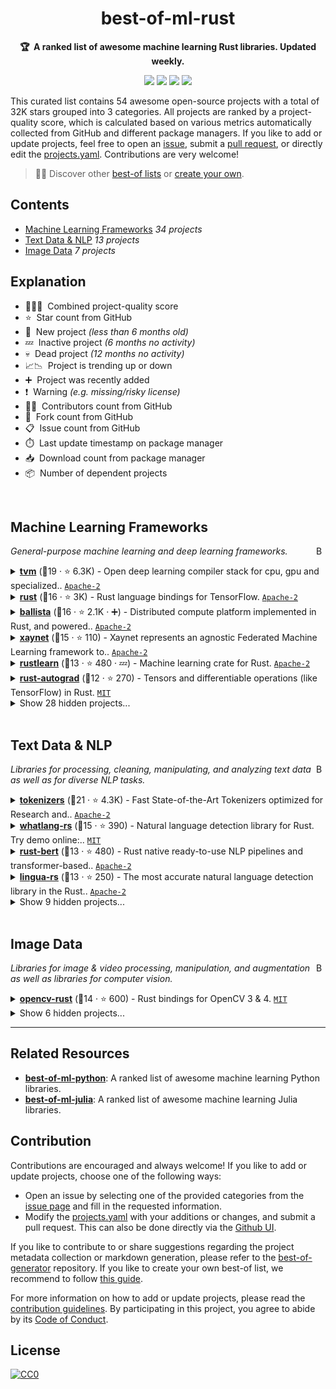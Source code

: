 <!-- markdownlint-disable -->
<h1 align="center">
    best-of-ml-rust
    <br>
</h1>

<p align="center">
    <strong>🏆&nbsp; A ranked list of awesome machine learning Rust libraries. Updated weekly.</strong>
</p>

<p align="center">
    <a href="https://best-of.org" title="Best-of Badge"><img src="http://bit.ly/3o3EHNN"></a>
    <a href="#Contents" title="Project Count"><img src="https://img.shields.io/badge/projects-54-blue.svg?color=5ac4bf"></a>
    <a href="#Contribution" title="Contributions are welcome"><img src="https://img.shields.io/badge/contributions-welcome-green.svg"></a>
    <a href="https://github.com/e-tony/best-of-ml-rust/releases" title="Best-of Updates"><img src="https://img.shields.io/github/release-date/e-tony/best-of-ml-rust?color=green&label=updated"></a>
</p>

This curated list contains 54 awesome open-source projects with a total of 32K stars grouped into 3 categories. All projects are ranked by a project-quality score, which is calculated based on various metrics automatically collected from GitHub and different package managers. If you like to add or update projects, feel free to open an [issue](https://github.com/e-tony/best-of-ml-rust/issues/new/choose), submit a [pull request](https://github.com/e-tony/best-of-ml-rust/pulls), or directly edit the [projects.yaml](https://github.com/e-tony/best-of-ml-rust/edit/main/projects.yaml). Contributions are very welcome!

> 🧙‍♂️  Discover other [best-of lists](https://best-of.org) or [create your own](https://github.com/best-of-lists/best-of/blob/main/create-best-of-list.md).

## Contents

- [Machine Learning Frameworks](#machine-learning-frameworks) _34 projects_
- [Text Data & NLP](#text-data--nlp) _13 projects_
- [Image Data](#image-data) _7 projects_

## Explanation
- 🥇🥈🥉&nbsp; Combined project-quality score
- ⭐️&nbsp; Star count from GitHub
- 🐣&nbsp; New project _(less than 6 months old)_
- 💤&nbsp; Inactive project _(6 months no activity)_
- 💀&nbsp; Dead project _(12 months no activity)_
- 📈📉&nbsp; Project is trending up or down
- ➕&nbsp; Project was recently added
- ❗️&nbsp; Warning _(e.g. missing/risky license)_
- 👨‍💻&nbsp; Contributors count from GitHub
- 🔀&nbsp; Fork count from GitHub
- 📋&nbsp; Issue count from GitHub
- ⏱️&nbsp; Last update timestamp on package manager
- 📥&nbsp; Download count from package manager
- 📦&nbsp; Number of dependent projects

<br>

## Machine Learning Frameworks

<a href="#contents"><img align="right" width="15" height="15" src="https://git.io/JtehR" alt="Back to top"></a>

_General-purpose machine learning and deep learning frameworks._

<details><summary><b><a href="https://github.com/apache/tvm">tvm</a></b> (🥇19 ·  ⭐ 6.3K) - Open deep learning compiler stack for cpu, gpu and specialized.. <code><a href="http://bit.ly/3nYMfla">Apache-2</a></code></summary>

- [GitHub](https://github.com/apache/tvm) (👨‍💻 500 · 🔀 1.8K · 📥 450 · 📋 1.7K - 7% open · ⏱️ 01.03.2021):

	```
	git clone https://github.com/apache/tvm
	```
</details>
<details><summary><b><a href="https://github.com/tensorflow/rust">rust</a></b> (🥇16 ·  ⭐ 3K) - Rust language bindings for TensorFlow. <code><a href="http://bit.ly/3nYMfla">Apache-2</a></code></summary>

- [GitHub](https://github.com/tensorflow/rust) (👨‍💻 37 · 🔀 230 · 📋 130 - 21% open · ⏱️ 18.02.2021):

	```
	git clone https://github.com/tensorflow/rust
	```
</details>
<details><summary><b><a href="https://github.com/ballista-compute/ballista">ballista</a></b> (🥇16 ·  ⭐ 2.1K · ➕) - Distributed compute platform implemented in Rust, and powered.. <code><a href="http://bit.ly/3nYMfla">Apache-2</a></code></summary>

- [GitHub](https://github.com/ballista-compute/ballista) (👨‍💻 33 · 🔀 120 · 📋 240 - 25% open · ⏱️ 28.02.2021):

	```
	git clone https://github.com/ballista-compute/ballista
	```
</details>
<details><summary><b><a href="https://github.com/xaynetwork/xaynet">xaynet</a></b> (🥇15 ·  ⭐ 110) - Xaynet represents an agnostic Federated Machine Learning framework to.. <code><a href="http://bit.ly/3nYMfla">Apache-2</a></code></summary>

- [GitHub](https://github.com/xaynetwork/xaynet) (🔀 18 · 📋 30 - 10% open · ⏱️ 22.02.2021):

	```
	git clone https://github.com/xaynetwork/xaynet/
	```
</details>
<details><summary><b><a href="https://github.com/maciejkula/rustlearn">rustlearn</a></b> (🥈13 ·  ⭐ 480 · 💤) - Machine learning crate for Rust. <code><a href="http://bit.ly/3nYMfla">Apache-2</a></code></summary>

- [GitHub](https://github.com/maciejkula/rustlearn) (👨‍💻 9 · 🔀 42 · 📋 11 - 63% open · ⏱️ 21.06.2020):

	```
	git clone https://github.com/maciejkula/rustlearn
	```
</details>
<details><summary><b><a href="https://github.com/raskr/rust-autograd">rust-autograd</a></b> (🥈12 ·  ⭐ 270) - Tensors and differentiable operations (like TensorFlow) in Rust. <code><a href="http://bit.ly/34MBwT8">MIT</a></code></summary>

- [GitHub](https://github.com/raskr/rust-autograd) (👨‍💻 10 · 🔀 19 · ⏱️ 31.12.2020):

	```
	git clone https://github.com/raskr/rust-autograd
	```
</details>
<details><summary>Show 28 hidden projects...</summary>

- <b><a href="https://github.com/sonos/tract">tract</a></b> (🥇15 ·  ⭐ 890) - Tiny, no-nonsense, self-contained, Tensorflow and ONNX inference. <code>❗Unlicensed</code>
- <b><a href="https://github.com/rust-ml/linfa">linfa</a></b> (🥈14 ·  ⭐ 740) - A Rust machine learning framework. <code>❗Unlicensed</code>
- <b><a href="https://github.com/AtheMathmo/rusty-machine">rusty-machine</a></b> (🥈13 ·  ⭐ 1.1K · 💀) - Machine Learning library for Rust. <code><a href="http://bit.ly/34MBwT8">MIT</a></code>
- <b><a href="https://github.com/spearow/juice">juice</a></b> (🥈13 ·  ⭐ 740) - The Hacker's Machine Learning Engine. <code>❗Unlicensed</code>
- <b><a href="https://github.com/autumnai/leaf">leaf</a></b> (🥈12 ·  ⭐ 5.5K · 💀) - Open Machine Intelligence Framework for Hackers. (GPU/CPU). <code>❗Unlicensed</code>
- <b><a href="https://github.com/LaurentMazare/tch-rs">tch-rs</a></b> (🥈12 ·  ⭐ 950) - Rust bindings for the C++ api of PyTorch. <code>❗Unlicensed</code>
- <b><a href="https://github.com/Axect/Peroxide">Peroxide</a></b> (🥈11 ·  ⭐ 190) - Rust numeric library with R, MATLAB & Python syntax. <code>❗Unlicensed</code>
- <b><a href="https://github.com/vertexclique/orkhon">orkhon</a></b> (🥈11 ·  ⭐ 96) - Orkhon: ML Inference Framework and Server Runtime. <code><a href="http://bit.ly/34MBwT8">MIT</a></code>
- <b><a href="https://github.com/tspooner/rsrl">rsrl</a></b> (🥈11 ·  ⭐ 91 · 💤) - A fast, safe and easy to use reinforcement learning framework in Rust. <code><a href="http://bit.ly/34MBwT8">MIT</a></code>
- <b><a href="https://github.com/jackm321/RustNN">RustNN</a></b> (🥉10 ·  ⭐ 300 · 💀) - A neural network crate. <code><a href="http://bit.ly/3nYMfla">Apache-2</a></code>
- <b><a href="https://github.com/tedsta/deeplearn-rs">deeplearn-rs</a></b> (🥉10 ·  ⭐ 190 · 💀) - Neural networks in Rust. <code><a href="http://bit.ly/34MBwT8">MIT</a></code>
- <b><a href="https://github.com/millardjn/alumina">alumina</a></b> (🥉10 ·  ⭐ 76) - A deep learning library for rust. <code><a href="http://bit.ly/34MBwT8">MIT</a></code>
- <b><a href="https://github.com/torchrs/torchrs">torchrs</a></b> (🥉10 ·  ⭐ 76 · 💀) - Deep Learning in Rust with the PyTorch API. <code><a href="http://bit.ly/3rqEWVr">BSD-2</a></code>
- <b><a href="https://github.com/MikhailKravets/NeuroFlow">NeuroFlow</a></b> (🥉10 ·  ⭐ 52 · 💀) - Awesome deep learning crate. <code><a href="http://bit.ly/34MBwT8">MIT</a></code>
- <b><a href="https://github.com/smartcorelib/smartcore">smartcore</a></b> (🥉9 ·  ⭐ 96) - SmartCore is a comprehensive library for machine learning and.. <code><a href="http://bit.ly/3nYMfla">Apache-2</a></code>
- <b><a href="https://github.com/daniel-e/rustml">rustml</a></b> (🥉9 ·  ⭐ 46 · 💀) - Machine learning in Rust. <code>❗Unlicensed</code>
- <b><a href="https://github.com/jramapuram/hal">hal</a></b> (🥉8 ·  ⭐ 75 · 💀) - Rust based Cross-GPU Machine Learning. <code><a href="http://bit.ly/34MBwT8">MIT</a></code>
- <b><a href="https://github.com/diffeo/kodama">kodama</a></b> (🥉8 ·  ⭐ 48 · 📉) - Fast hierarchical agglomerative clustering in Rust. <code><a href="http://bit.ly/34MBwT8">MIT</a></code>
- <b><a href="https://github.com/charles-r-earp/autograph">autograph</a></b> (🥉7 ·  ⭐ 98) - Machine Learning Library for Rust. <code>❗Unlicensed</code>
- <b><a href="https://github.com/outbrain/fwumious_wabbit">fwumious_wabbit</a></b> (🥉7 ·  ⭐ 94 · 🐣) - Fwumious Wabbit, fast on-line machine learning.. <code>❗Unlicensed</code>
- <b><a href="https://github.com/JonathanWoollett-Light/cogent">cogent</a></b> (🥉7 ·  ⭐ 23) - Simple neural network library for classification written in Rust. <code>❗Unlicensed</code>
- <b><a href="https://github.com/CasperN/drug">drug</a></b> (🥉7 ·  ⭐ 9 · 💀) - Differentiable Rust Graphs (neural network library). <code><a href="http://bit.ly/34MBwT8">MIT</a></code>
- <b><a href="https://github.com/Robbepop/prophet">prophet</a></b> (🥉6 ·  ⭐ 39 · 💀) - A simple neural net implementation. <code>❗Unlicensed</code>
- <b><a href="https://github.com/boncheolgu/tflite-rs">tflite-rs</a></b> (🥉6 ·  ⭐ 36 · 📉) -  <code>❗Unlicensed</code>
- <b><a href="https://github.com/yurytsoy/revonet">revonet</a></b> (🥉6 ·  ⭐ 14 · 💀) - Rust implementation of real-coded GA for solving optimization.. <code><a href="http://bit.ly/2M0xdwT">❗️GPL-3.0</a></code>
- <b><a href="https://github.com/afck/fann-rs">fann-rs</a></b> (🥉6 ·  ⭐ 11 · 💀) - Rust wrapper for the Fast Artificial Neural Network library. <code><a href="http://bit.ly/37RvQcA">❗️LGPL-3.0</a></code>
- <b><a href="https://github.com/epwalsh/batched-fn">batched-fn</a></b> (🥉6 ·  ⭐ 2) - Rust middleware for serving deep learning models with batched.. <code><a href="http://bit.ly/3nYMfla">Apache-2</a></code>
- <b><a href="https://github.com/usamec/cntk-rs">cntk-rs</a></b> (🥉5 ·  ⭐ 20 · 💀) - Wrapper around Microsoft CNTK library. <code>❗Unlicensed</code>
</details>
<br>

## Text Data & NLP

<a href="#contents"><img align="right" width="15" height="15" src="https://git.io/JtehR" alt="Back to top"></a>

_Libraries for processing, cleaning, manipulating, and analyzing text data as well as for diverse NLP tasks._

<details><summary><b><a href="https://github.com/huggingface/tokenizers">tokenizers</a></b> (🥇21 ·  ⭐ 4.3K) - Fast State-of-the-Art Tokenizers optimized for Research and.. <code><a href="http://bit.ly/3nYMfla">Apache-2</a></code></summary>

- [GitHub](https://github.com/huggingface/tokenizers) (👨‍💻 40 · 🔀 310 · 📦 25 · 📋 380 - 19% open · ⏱️ 10.02.2021):

	```
	git clone https://github.com/huggingface/tokenizers
	```
</details>
<details><summary><b><a href="https://github.com/greyblake/whatlang-rs">whatlang-rs</a></b> (🥇15 ·  ⭐ 390) - Natural language detection library for Rust. Try demo online:.. <code><a href="http://bit.ly/34MBwT8">MIT</a></code></summary>

- [GitHub](https://github.com/greyblake/whatlang-rs) (👨‍💻 14 · 🔀 27 · 📋 33 - 18% open · ⏱️ 28.02.2021):

	```
	git clone https://github.com/greyblake/whatlang-rs
	```
</details>
<details><summary><b><a href="https://github.com/guillaume-be/rust-bert">rust-bert</a></b> (🥈13 ·  ⭐ 480) - Rust native ready-to-use NLP pipelines and transformer-based.. <code><a href="http://bit.ly/3nYMfla">Apache-2</a></code></summary>

- [GitHub](https://github.com/guillaume-be/rust-bert) (👨‍💻 8 · 🔀 35 · 📋 36 - 16% open · ⏱️ 23.02.2021):

	```
	git clone https://github.com/guillaume-be/rust-bert
	```
</details>
<details><summary><b><a href="https://github.com/pemistahl/lingua-rs">lingua-rs</a></b> (🥈13 ·  ⭐ 250) - The most accurate natural language detection library in the Rust.. <code><a href="http://bit.ly/3nYMfla">Apache-2</a></code></summary>

- [GitHub](https://github.com/pemistahl/lingua-rs) (👨‍💻 2 · 🔀 4 · 📋 9 - 33% open · ⏱️ 31.01.2021):

	```
	git clone https://github.com/pemistahl/lingua-rs
	```
</details>
<details><summary>Show 9 hidden projects...</summary>

- <b><a href="https://github.com/snipsco/snips-nlu-rs">snips-nlu-rs</a></b> (🥈14 ·  ⭐ 310 · 💀) - Snips NLU rust implementation. <code>❗Unlicensed</code>
- <b><a href="https://github.com/christophertrml/rs-natural">rs-natural</a></b> (🥉11 ·  ⭐ 190 · 💀) - Natural Language Processing for Rust. <code><a href="http://bit.ly/34MBwT8">MIT</a></code>
- <b><a href="https://github.com/guillaume-be/rust-tokenizers">rust-tokenizers</a></b> (🥉10 ·  ⭐ 74) - Rust-tokenizer offers high-performance tokenizers for modern.. <code><a href="http://bit.ly/3nYMfla">Apache-2</a></code>
- <b><a href="https://github.com/rth/vtext">vtext</a></b> (🥉9 ·  ⭐ 110 · 💤) - Simple NLP in Rust with Python bindings. <code><a href="http://bit.ly/3nYMfla">Apache-2</a></code>
- <b><a href="https://github.com/DimaKudosh/word2vec">word2vec</a></b> (🥉8 ·  ⭐ 19 · 💀) - Rust interface to word2vec. <code><a href="http://bit.ly/34MBwT8">MIT</a></code>
- <b><a href="https://github.com/proycon/deepfrog">deepfrog</a></b> (🥉7 ·  ⭐ 13 · 📉) - An NLP-suite powered by deep learning. <code><a href="http://bit.ly/2M0xdwT">❗️GPL-3.0</a></code>
- <b><a href="https://github.com/reinfer/blingfire-rs">blingfire-rs</a></b> (🥉5 ·  ⭐ 10 · 💤) - Rust wrapper for the BlingFire tokenization library. <code><a href="http://bit.ly/34MBwT8">MIT</a></code>
- <b><a href="https://github.com/Aleph-Alpha/aleph-alpha-tokenizer">aleph-alpha-tokenizer</a></b> (🥉3 ·  ⭐ 5 · 💤) - A rustic language tokenizer library inspired by.. <code>❗Unlicensed</code>
- <b><a href="https://github.com/andrew-johnson-4/misspeller">misspeller</a></b> (🥉3 ·  ⭐ 1) - Take correctly spelled words and return common spelling mistakes. <code>❗Unlicensed</code>
</details>
<br>

## Image Data

<a href="#contents"><img align="right" width="15" height="15" src="https://git.io/JtehR" alt="Back to top"></a>

_Libraries for image & video processing, manipulation, and augmentation as well as libraries for computer vision._

<details><summary><b><a href="https://github.com/twistedfall/opencv-rust">opencv-rust</a></b> (🥇14 ·  ⭐ 600) - Rust bindings for OpenCV 3 & 4. <code><a href="http://bit.ly/34MBwT8">MIT</a></code></summary>

- [GitHub](https://github.com/twistedfall/opencv-rust) (👨‍💻 25 · 🔀 58 · 📋 170 - 5% open · ⏱️ 04.02.2021):

	```
	git clone https://github.com/twistedfall/opencv-rust
	```
</details>
<details><summary>Show 6 hidden projects...</summary>

- <b><a href="https://github.com/atomashpolskiy/rustface">rustface</a></b> (🥈13 ·  ⭐ 270) - Face detection library for the Rust programming language. <code>❗Unlicensed</code>
- <b><a href="https://github.com/EmbarkStudios/texture-synthesis">texture-synthesis</a></b> (🥈12 ·  ⭐ 1.3K · 📉) - Example-based texture synthesis written in Rust. <code>❗Unlicensed</code>
- <b><a href="https://github.com/rust-cv/cv">cv</a></b> (🥉10 ·  ⭐ 64 · 📉) - Rust CV mono-repo. <code><a href="http://bit.ly/34MBwT8">MIT</a></code>
- <b><a href="https://github.com/mpizenberg/visual-odometry-rs">visual-odometry-rs</a></b> (🥉9 ·  ⭐ 26 · 💀) - Visual Odometry in Rust (vors). <code><a href="http://bit.ly/3postzC">MPL-2.0</a></code>
- <b><a href="https://github.com/visioncortex/visionmagic">visionmagic</a></b> (🥉8 ·  ⭐ 20 · 🐣) - Collection of vision & graphics algorithms. <code>❗Unlicensed</code>
- <b><a href="https://github.com/mermoldy/image-ssd">image-ssd</a></b> (🥉5 ·  ⭐ 1) - A Rust library for object detection via SSD MobileNet. <code><a href="http://bit.ly/34MBwT8">MIT</a></code>
</details>

---

## Related Resources

- [**best-of-ml-python**](https://github.com/ml-tooling/best-of-ml-python): A ranked list of awesome machine learning Python libraries.
- [**best-of-ml-julia**](https://github.com/e-tony/best-of-ml-julia): A ranked list of awesome machine learning Julia libraries.

## Contribution

Contributions are encouraged and always welcome! If you like to add or update projects, choose one of the following ways:

- Open an issue by selecting one of the provided categories from the [issue page](https://github.com/e-tony/best-of-ml-rust/issues/new/choose) and fill in the requested information.
- Modify the [projects.yaml](https://github.com/e-tony/best-of-ml-rust/blob/main/projects.yaml) with your additions or changes, and submit a pull request. This can also be done directly via the [Github UI](https://github.com/e-tony/best-of-ml-rust/edit/main/projects.yaml).

If you like to contribute to or share suggestions regarding the project metadata collection or markdown generation, please refer to the [best-of-generator](https://github.com/best-of-lists/best-of-generator) repository. If you like to create your own best-of list, we recommend to follow [this guide](https://github.com/best-of-lists/best-of/blob/main/create-best-of-list.md).

For more information on how to add or update projects, please read the [contribution guidelines](https://github.com/e-tony/best-of-ml-rust/blob/main/CONTRIBUTING.md). By participating in this project, you agree to abide by its [Code of Conduct](https://github.com/e-tony/best-of-ml-rust/blob/main/.github/CODE_OF_CONDUCT.md).

## License

[![CC0](https://mirrors.creativecommons.org/presskit/buttons/88x31/svg/by-sa.svg)](https://creativecommons.org/licenses/by-sa/4.0/)
